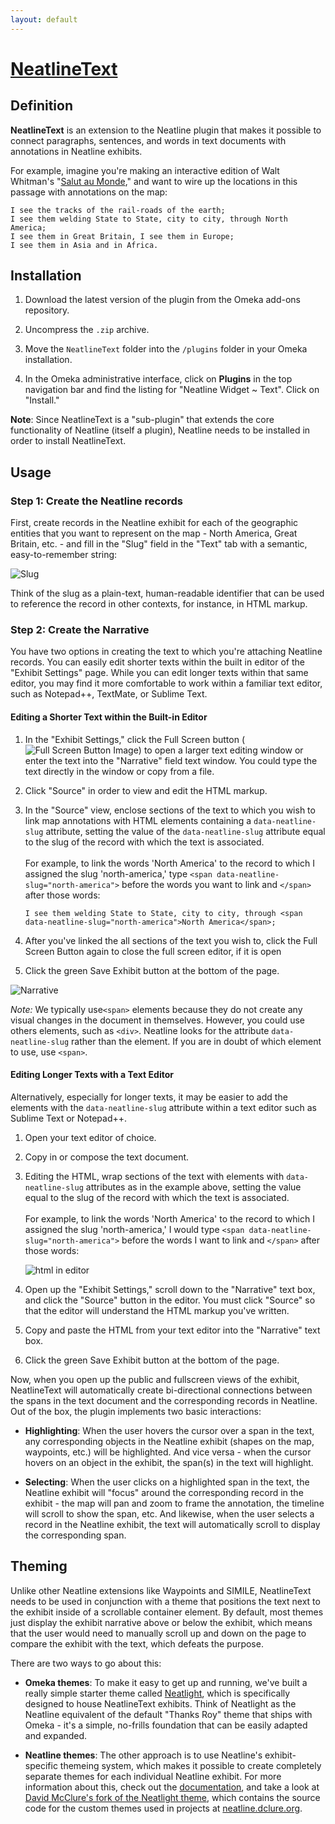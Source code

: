 ```yaml
---
layout: default
---
```

# [NeatlineText][plugin]

## Definition

**NeatlineText** is an extension to the Neatline plugin that makes it possible to connect paragraphs, sentences, and words in text documents with annotations in Neatline exhibits.

For example, imagine you're making an interactive edition of Walt Whitman's "[Salut au Monde][salut-au-monde]," and want to wire up the locations in this passage with annotations on the map:

```
I see the tracks of the rail-roads of the earth;
I see them welding State to State, city to city, through North America;
I see them in Great Britain, I see them in Europe;
I see them in Asia and in Africa.
```

## Installation

  1. Download the latest version of the plugin from the Omeka add-ons repository.

  1. Uncompress the `.zip` archive.

  1. Move the `NeatlineText` folder into the `/plugins` folder in your Omeka installation.

  1. In the Omeka administrative interface, click on **Plugins** in the top navigation bar and find the listing for "Neatline Widget ~ Text". Click on "Install."

  **Note**: Since NeatlineText is a "sub-plugin" that extends the core functionality of Neatline (itself a plugin), Neatline needs to be installed in order to install NeatlineText.


## Usage

### Step 1: Create the Neatline records

First, create records in the Neatline exhibit for each of the geographic entities that you want to represent on the map - North America, Great Britain, etc. - and fill in the "Slug" field in the "Text" tab with a semantic, easy-to-remember string:

![Slug](http://neatline.org/wp-content/uploads/2014/06/neatlinetext.slug_.jpg)

Think of the slug as a plain-text, human-readable identifier that can be used to reference the record in other contexts, for instance, in HTML markup.

### Step 2: Create the Narrative

You have two options in creating the text to which you're attaching Neatline records. You can easily edit shorter texts within the built in editor of the "Exhibit Settings" page. While you can edit longer texts within that same editor, you may find it more comfortable to work within a familiar text editor, such as Notepad++, TextMate, or Sublime Text.

#### Editing a Shorter Text within the Built-in Editor

1. In the "Exhibit Settings," click the Full Screen button (![Full Screen Button Image](http://neatline.org/wp-content/uploads/2014/06/fullscreen-button.png)) to open a larger text editing window or enter the text into the "Narrative" field text window. You could type the text directly in the window or copy from a file.
2. Click "Source" in order to view and edit the HTML markup.
3. In the "Source" view, enclose sections of the text to which you wish to link  map annotations with HTML elements containing a `data-neatline-slug` attribute, setting the value of the `data-neatline-slug` attribute equal to the slug of the record with which the text is associated.<br /><br />For example, to link the words 'North America' to the record to which I assigned the slug 'north-america,' type `<span data-neatline-slug="north-america">` before the words you want to link and `</span>` after those words:

    ```
    I see them welding State to State, city to city, through <span data-neatline-slug="north-america">North America</span>;
    ```

4. After you've linked the all sections of the text you wish to, click the Full Screen Button again to close the full screen editor, if it is open
5. Click the green Save Exhibit button at the bottom of the page.

![Narrative](http://neatline.org/wp-content/uploads/2014/06/neatlinetext.html.inline.png)

*Note:* We typically use`<span>` elements because they do not create any visual changes in the document in themselves. However, you could use others elements, such as `<div>`. Neatline looks for the attribute `data-neatline-slug` rather than the element. If you are in doubt of which element to use, use `<span>`.

#### Editing Longer Texts with a Text Editor

Alternatively, especially for longer texts, it may be easier to add the elements with the `data-neatline-slug` attribute within a text editor such as Sublime Text or Notepad++.


1. Open your text editor of choice.
2. Copy in or compose the text document.
3. Editing the HTML, wrap sections of the text with elements with `data-neatline-slug` attributes as in the example above, setting the value equal to the slug of the record with which the text is associated.<br /><br /> For example, to link the words 'North America' to the record to which I assigned the slug 'north-america,' I would type `<span data-neatline-slug="north-america">` before the words I want to link and `</span>` after those words:

    ![html in editor](http://neatline.org/wp-content/uploads/2014/06/neatlinetext.html.png)

3. Open up the "Exhibit Settings," scroll down to the "Narrative" text box, and click the "Source" button in the editor. You must click "Source" so that the editor will understand the HTML markup you've written.
4. Copy and paste the HTML from your text editor into the "Narrative" text box.
5. Click the green Save Exhibit button at the bottom of the page.

Now, when you open up the public and fullscreen views of the exhibit, NeatlineText will automatically create bi-directional connections between the spans in the text document and the corresponding records in Neatline. Out of the box, the plugin implements two basic interactions:

  - **Highlighting**: When the user hovers the cursor over a span in the text, any corresponding objects in the Neatline exhibit (shapes on the map, waypoints, etc.) will be highlighted. And vice versa - when the cursor hovers on an object in the exhibit, the span(s) in the text will highlight.

  - **Selecting**: When the user clicks on a highlighted span in the text, the Neatline exhibit will "focus" around the corresponding record in the exhibit - the map will pan and zoom to frame the annotation, the timeline will scroll to show the span, etc. And likewise, when the user selects a record in the Neatline exhibit, the text will automatically scroll to display the corresponding span.

## Theming

Unlike other Neatline extensions like Waypoints and SIMILE, NeatlineText needs to be used in conjunction with a theme that positions the text next to the exhibit inside of a scrollable container element. By default, most themes just display the exhibit narrative above or below the exhibit, which means that the user would need to manually scroll up and down on the page to compare the exhibit with the text, which defeats the purpose.

There are two ways to go about this:

  - **Omeka themes**: To make it easy to get up and running, we've built a really simple starter theme called [Neatlight][neatlight], which is specifically designed to house NeatlineText exhibits. Think of Neatlight as the Neatline equivalent of the default "Thanks Roy" theme that ships with Omeka - it's a simple, no-frills foundation that can be easily adapted and expanded.

  - **Neatline themes**: The other approach is to use Neatline's exhibit-specific themeing system, which makes it possible to create completely separate themes for each individual Neatline exhibit. For more information about this, check out the [documentation][theme_docs], and take a look at [David McClure's fork of the Neatlight theme][neatlight-mcclure], which contains the source code for the custom themes used in projects at [neatline.dclure.org][neatline-dclure].

[plugin]: http://omeka.org/add-ons/plugins/neatlinetext
[salut-au-monde]: http://www.bartelby.com/142/74.html
[neatlight]: https://github.com/scholarslab/neatlight
[neatlight-mcclure]: https://github.com/davidmcclure/neatlight/tree/master/neatline/exhibits/themes
[neatline-dclure]: http://neatline.dclure.org
[theme_docs]: http://www.scholarslab.org/geospatial-and-temporal/theming-neatline-exhibits
